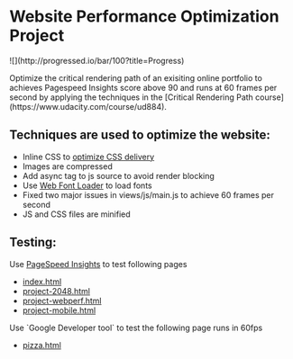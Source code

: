 <h1>Website Performance Optimization Project</h1>
![](http://progressed.io/bar/100?title=Progress)
<p>Optimize the critical rendering path of an exisiting online portfolio to achieves Pagespeed Insights score above 90 and runs at 60 frames per second by applying the techniques in the [Critical Rendering Path course](https://www.udacity.com/course/ud884).</p>

<h2>Techniques are used to optimize the website:</h2>
<ul>
  <li>Inline CSS to <a href="https://developers.google.com/speed/docs/insights/OptimizeCSSDelivery">optimize CSS delivery</a></li>
	<li>Images are compressed</li>
	<li>Add async tag to js source to avoid render blocking</li>
	<li>Use <a href ="https://github.com/typekit/webfontloader">Web Font Loader</a> to load fonts</li>
	<li>Fixed two major issues in views/js/main.js to achieve 60 frames per second</li>
	<li>JS and CSS files are minified</li>
</ul>

<h2>Testing:</h2>
<p>Use <a href="https://developers.google.com/speed/pagespeed/insights/">PageSpeed Insights</a> to test following pages</p>
<ul>
	<li><a href="http://hongbinc.github.io/Frontend-WebsiteOptimization/">index.html</a></li>
	<li><a href="http://hongbinc.github.io/Frontend-WebsiteOptimization/project-2048.html">project-2048.html</a></li>
	<li><a href="http://hongbinc.github.io/Frontend-WebsiteOptimization/project-webperf.html">project-webperf.html</a></li>
	<li><a href="http://hongbinc.github.io/Frontend-WebsiteOptimization/project-mobile.html">project-mobile.html</a></li>
</ul>
   Use `Google Developer tool` to test the following page runs in 60fps
<ul>
  <li><a href="http://hongbinc.github.io/Frontend-WebsiteOptimization/views/pizza.html">pizza.html</a></li>
</ul>
